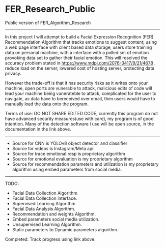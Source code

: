 # FER_Research_Public
Public version of FER_Algorithm_Research

_______________________________________________________________________

In this project I will attempt to build a Facial Expression Recognition (FER) Recommendation Algorithm that tracks emotions to suggest content; using a web page interface with client based data storage, users store training data on personal machine, with a interface with a polled set of emotion provoking data set to gather their facial emotion. This will resolved the accuracy problem stated in https://www.mdpi.com/2076-3417/9/21/4678 , reduce load on the server, lowered cost of hosting server, protecting data privacy. 

However the trade-off is that it has security risks as it writes onto your machine, open ports are vunerable to attack, malicious edits of code will lead your machine being vunerateble to attack, complicated for the user to navigate, as data have to bereceived over email, then users would have to manually load the data onto the program.

Terms of use: DO NOT SHARE EDITED CODE, currently this program do not have advanced security measures(use with care), my program is of good intention. Many of the detection software I use will be open source, in the documentation in the link above. 

_______________________________________________________________________


- Source for CNN is YOLOv8 object detector and classifier
- Source for videos is Instagram/Meta api
- Source for trace emotional resp is proprietary algorithm
- Source for emotional evaluation is my proprietary algorithm
- Source for recommendation parameters and utilization is my proprietary algorithm using embed parameters from social media.

_______________________________________________________________________



TODO:
- Facial Data Collection Algorithm.
- Facial Data Collection Interface.
- Supervised Learning Algorithm.
- Facial Data Analysis Algorithm.
- Recommendation and weights Algorithm.
- Embed parameters social media utilization.
- Unsupervised Learning Algorithm.
- Static parameters to Dynamic parameters algorithm.

Completed:
Track progress using link above.


